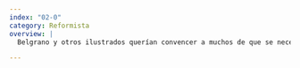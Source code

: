 ```yaml
---
index: "02-0"
category: Reformista
overview: |
  Belgrano y otros ilustrados querían convencer a muchos de que se necesitaban cambios económicos, sociales, educativos. La aparición de los periódicos les permitió difundir esas ideas.

---
```


